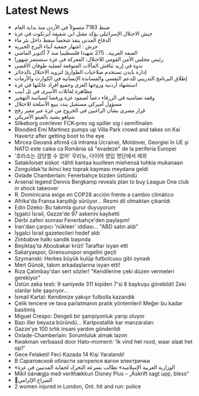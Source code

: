 # Latest News
-  ضبط 7183 متسولاً في الأردن منذ بداية العام
-  جيش الاحتلال الإسرائيلي يؤكد مقتل ابن شقيقة آيزنكوت في غزة
-  الدفاع المدني ينقذ شخصاً سقط داخل بئر ماء
-  جرش : اشهار جمعية أبناء البرج الخيرية
-  الضفة الغربية.. 275 شهيدا فلسطينيا منذ 7 أكتوبر الماضي
-  رئيس مجلس الأمن القومي للاحتلال: المعركة في غزة ستستمر شهورا
-  ندوة في إربد تناقش المآلات المتوقعة لعملية طوفان الأقصى
-  إدارة بايدن تستخدم صلاحيات الطوارئ لتزويد الاحتلال بالذخائر
-  إطلاق البرنامج التدريبي للدعم النفسي والمساندة الإنسانية في الكوارث والأزمات
-  استشهاد أردنية وزوجها الغزي وجميع أفراد عائلتها في غزة
-  مظاهرة لعائلات الأسرى في تل أبيب
-  وقفة تضامنية في الزرقاء دعماً لصمود غزة ورفضا لسياسة التهجير
-  مسؤول أميركي مستقيل يندد ببيع الأسلحة للاحتلال
-  قرار مصري بشأن الراغبين في الخروج من غزة عبر معبر رفح
-  نتنياهو يشيد بالفيتو الأمريكي
-  Silkeborg overlever FCK-pres og spiller sig i semifinalen
-  Bloodied Emi Martinez pumps up Villa Park crowd and takes on Kai Havertz after getting boot to the eye
-  Mircea Geoană afirmă că intrarea Ucrainei, Moldovei, Georgiei în UE și NATO este calea ca România să "evadeze" de la periferia Europei
-  '호러쇼는 감당할 수 없어' 무리뉴, 다이어 영입 명단에서 제외
-  Satakiloiset siskot -tähti kantaa kuolleen miehensä tuhkia mukanaan
-  Zonguldak'ta ikinci kez toprak kayması meydana geldi
-  Oxlade Chamberlain: Fenerbahçe bizden üstündü
-  Arsenal legend Dennis Bergkamp reveals plan to buy League One club in shock takeover
-  R. Dominicana exige en COP28 acción frente a cambio climático
-  Afrika'da Fransa karşıtlığı sürüyor... Resmi dil olmaktan çıkarıldı
-  Edin Dzeko: Bu takımla gurur duyuyorum
-  İşgalci İsrail, Gazze'de 97 askerini kaybetti
-  Derbi zaferi sonrası Fenerbahçe'den paylaşım!
-  İran'dan çarpıcı 'nükleer' iddiası... "ABD satın aldı"
-  İşgalci İsrail gazetecileri hedef aldı
-  Zimbabve halkı sandık başında
-  Beşiktaş'ta Aboubakar krizi! Taraftar isyan etti
-  Sakaryaspor, Girensunspor engelini geçti
-  Szymanski: Herkes büyük kulüp futbolcusu gibi oynadı
-  Mert Günok, takım arkadaşlarına isyan etti!
-  Rıza Çalımbay'dan sert sözler! "Kendilerine çeki düzen vermeleri gerekiyor"
-  Üstün zeka testi: 9 saniyede 311 kişiden 7'si 8 baykuşu görebildi! Zeki olanlar bile şaşırıyor…
-  İsmail Kartal: Kendimize yakışır futbolla kazandık
-  Çelik tencere ve tava parlatmanın pratik yöntemleri! Meğer bu kadar basitmiş
-  Miguel Crespo: Dengeli bir şampiyonluk yarışı oluyor
-  Bazı iller beyaza büründü... Kartpostallık kar manzaraları
-  Gazze'ye 100 tırlık insani yardım gönderildi
-  Oxlade-Chamberlain: Sorumluluk almak lazım
-  Kwakman verbaasd door Hato-moment: 'Ik vind het rood, waar slaat het op?'
-  Gece Felaketi! Feci Kazada 14 Kişi Yaralandı!
-  В Саратовской области загорелся вагон электрички
-  «الوزارية العربية الإسلامية» تطالب بسرعة التحرك لحماية المدنيين في غزة
-  Mikil óánægja með verðhækkun Disney Plus – „Áskrift sagt upp, bless“
-  🔴الصراع الإلزامي
-  2 women injured in London, Ont. hit and run: police
